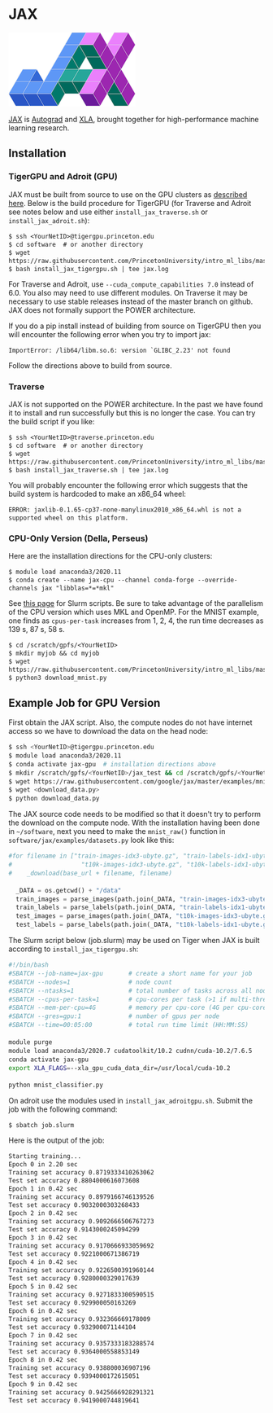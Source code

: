 # JAX

<img src="https://raw.githubusercontent.com/google/jax/master/images/jax_logo_250px.png" alt="logo"></img>

[JAX](https://github.com/google/jax) is [Autograd](https://github.com/hips/autograd) and [XLA](https://www.tensorflow.org/xla), brought
together for high-performance machine learning research.

## Installation

### TigerGPU and Adroit (GPU)

JAX must be built from source to use on the GPU clusters as [described here](https://jax.readthedocs.io/en/latest/developer.html). Below is the build procedure for TigerGPU (for Traverse and Adroit see notes below and use either `install_jax_traverse.sh` or `install_jax_adroit.sh`):

```
$ ssh <YourNetID>@tigergpu.princeton.edu
$ cd software  # or another directory
$ wget https://raw.githubusercontent.com/PrincetonUniversity/intro_ml_libs/master/jax/install_jax_tigergpu.sh
$ bash install_jax_tigergpu.sh | tee jax.log
```

For Traverse and Adroit, use `--cuda_compute_capabilities 7.0` instead of 6.0. You also may need to use different modules. On Traverse it may be necessary to use stable releases instead of the master branch on github. JAX does not formally support the POWER architecture.

If you do a pip install instead of building from source on TigerGPU then you will encounter the following error when you try to import jax:

```
ImportError: /lib64/libm.so.6: version `GLIBC_2.23' not found
```

Follow the directions above to build from source.

### Traverse

JAX is not supported on the POWER architecture. In the past we have found it to install and run successfully but this is no longer the case. You can try the build script if you like:

```
$ ssh <YourNetID>@traverse.princeton.edu
$ cd software  # or another directory
$ wget https://raw.githubusercontent.com/PrincetonUniversity/intro_ml_libs/master/jax/install_jax_traverse.sh
$ bash install_jax_traverse.sh | tee jax.log
```

You will probably encounter the following error which suggests that the build system is hardcoded to make an x86_64 wheel:

```
ERROR: jaxlib-0.1.65-cp37-none-manylinux2010_x86_64.whl is not a supported wheel on this platform.
```

### CPU-Only Version (Della, Perseus)

Here are the installation directions for the CPU-only clusters:

```
$ module load anaconda3/2020.11
$ conda create --name jax-cpu --channel conda-forge --override-channels jax "libblas=*=*mkl"
```

See [this page](https://researchcomputing.princeton.edu/python) for Slurm scripts. Be sure to take advantage of the parallelism of the CPU version which uses MKL and OpenMP. For the MNIST example, one finds as `cpus-per-task` increases from 1, 2, 4, the run time decreases as 139 s, 87 s, 58 s.

```
$ cd /scratch/gpfs/<YourNetID>
$ mkdir myjob && cd myjob
$ wget https://raw.githubusercontent.com/PrincetonUniversity/intro_ml_libs/master/jax/download_data.py
$ python3 download_mnist.py
```

## Example Job for GPU Version

First obtain the JAX script. Also, the compute nodes do not have internet access so we have to download the data on the head node:

```bash
$ ssh <YourNetID>@tigergpu.princeton.edu
$ module load anaconda3/2020.11
$ conda activate jax-gpu  # installation directions above
$ mkdir /scratch/gpfs/<YourNetID>/jax_test && cd /scratch/gpfs/<YourNetID>/jax_test
$ wget https://raw.githubusercontent.com/google/jax/master/examples/mnist_classifier.py
$ wget <download_data.py>
$ python download_data.py
```

The JAX source code needs to be modified so that it doesn't try to perform the download on the compute node. With the installation having been done in `~/software`, next you need to make the `mnist_raw()` function in `software/jax/examples/datasets.py` look like this:

```python
#for filename in ["train-images-idx3-ubyte.gz", "train-labels-idx1-ubyte.gz",
#                   "t10k-images-idx3-ubyte.gz", "t10k-labels-idx1-ubyte.gz"]:
#    _download(base_url + filename, filename)
 
  _DATA = os.getcwd() + "/data"
  train_images = parse_images(path.join(_DATA, "train-images-idx3-ubyte.gz"))
  train_labels = parse_labels(path.join(_DATA, "train-labels-idx1-ubyte.gz"))
  test_images = parse_images(path.join(_DATA, "t10k-images-idx3-ubyte.gz"))
  test_labels = parse_labels(path.join(_DATA, "t10k-labels-idx1-ubyte.gz"))
```

The Slurm script below (job.slurm) may be used on Tiger when JAX is built according to `install_jax_tigergpu.sh`:

```bash
#!/bin/bash
#SBATCH --job-name=jax-gpu       # create a short name for your job
#SBATCH --nodes=1                # node count
#SBATCH --ntasks=1               # total number of tasks across all nodes
#SBATCH --cpus-per-task=1        # cpu-cores per task (>1 if multi-threaded tasks)
#SBATCH --mem-per-cpu=4G         # memory per cpu-core (4G per cpu-core is default)
#SBATCH --gres=gpu:1             # number of gpus per node
#SBATCH --time=00:05:00          # total run time limit (HH:MM:SS)

module purge
module load anaconda3/2020.7 cudatoolkit/10.2 cudnn/cuda-10.2/7.6.5
conda activate jax-gpu
export XLA_FLAGS=--xla_gpu_cuda_data_dir=/usr/local/cuda-10.2

python mnist_classifier.py
```

On adroit use the modules used in `install_jax_adroitgpu.sh`. Submit the job with the following command:

```
$ sbatch job.slurm
```

Here is the output of the job:

```
Starting training...
Epoch 0 in 2.20 sec
Training set accuracy 0.8719333410263062
Test set accuracy 0.8804000616073608
Epoch 1 in 0.42 sec
Training set accuracy 0.8979166746139526
Test set accuracy 0.9032000303268433
Epoch 2 in 0.42 sec
Training set accuracy 0.9092666506767273
Test set accuracy 0.9143000245094299
Epoch 3 in 0.42 sec
Training set accuracy 0.9170666933059692
Test set accuracy 0.9221000671386719
Epoch 4 in 0.42 sec
Training set accuracy 0.9226500391960144
Test set accuracy 0.9280000329017639
Epoch 5 in 0.42 sec
Training set accuracy 0.9271833300590515
Test set accuracy 0.929900050163269
Epoch 6 in 0.42 sec
Training set accuracy 0.932366669178009
Test set accuracy 0.932900071144104
Epoch 7 in 0.42 sec
Training set accuracy 0.9357333183288574
Test set accuracy 0.9364000558853149
Epoch 8 in 0.42 sec
Training set accuracy 0.938800036907196
Test set accuracy 0.9394000172615051
Epoch 9 in 0.42 sec
Training set accuracy 0.9425666928291321
Test set accuracy 0.9419000744819641
```
